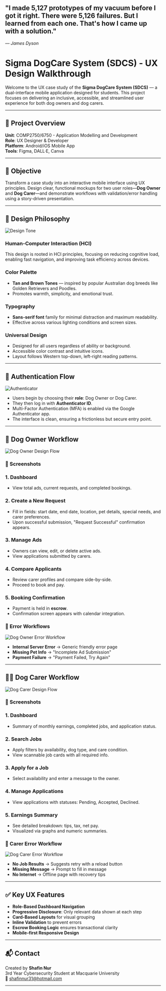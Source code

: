 <h2><strong>"I made 5,127 prototypes of my vacuum before I got it right. There were 5,126 failures. But I learned from each one. That's how I came up with a solution."</strong></h2>
<p><em>— James Dyson</em></p>

# Sigma DogCare System (SDCS) - UX Design Walkthrough

Welcome to the UX case study of the **Sigma DogCare System (SDCS)** — a dual-interface mobile application designed for  students. This project focuses on delivering an inclusive, accessible, and streamlined user experience for both dog owners and dog carers.

---

## 🧠 Project Overview

**Unit**: COMP2750/6750 - Application Modelling and Development  
**Role**: UX Designer & Developer  
**Platform**: Android/iOS Mobile App  
**Tools**: Figma, DALL·E, Canva

---

## 🎯 Objective

Transform a case study into an interactive mobile interface using UX principles. Design clear, functional mockups for two user roles—**Dog Owner** and **Dog Carer**—and demonstrate workflows with validation/error handling using a story-driven presentation.

---

## 🎨 Design Philosophy

![Design Tone](https://github.com/nur-exif/Dog-Care-UI-Design-Project/blob/main/Design%20Tone.png)

### Human-Computer Interaction (HCI)
This design is rooted in HCI principles, focusing on reducing cognitive load, enabling fast navigation, and improving task efficiency across devices.

### Color Palette
- **Tan and Brown Tones** — inspired by popular Australian dog breeds like Golden Retrievers and Poodles.
- Promotes warmth, simplicity, and emotional trust.

### Typography
- **Sans-serif font** family for minimal distraction and maximum readability.
- Effective across various lighting conditions and screen sizes.

### Universal Design
- Designed for all users regardless of ability or background.
- Accessible color contrast and intuitive icons.
- Layout follows Western top-down, left-right reading patterns.

---

## 🔐 Authentication Flow

![Authenticator](https://github.com/nur-exif/Dog-Care-UI-Design-Project/blob/main/Authenticator.png)


- Users begin by choosing their **role**: Dog Owner or Dog Carer.
- They then log in with **Authenticator ID**.
- Multi-Factor Authentication (MFA) is enabled via the Google Authenticator app.
- The interface is clean, ensuring a frictionless but secure entry point.

---

## 🐶 Dog Owner Workflow

![Dog Owner Design Flow](https://github.com/nur-exif/Dog-Care-UI-Design-Project/blob/main/Dog%20Owner%20Design%20Flow.png)

### 📸 Screenshots


### 1. Dashboard
- View total ads, current requests, and completed bookings.

### 2. Create a New Request
- Fill in fields: start date, end date, location, pet details, special needs, and carer preferences.
- Upon successful submission, "Request Successful" confirmation appears.

### 3. Manage Ads
- Owners can view, edit, or delete active ads.
- View applications submitted by carers.

### 4. Compare Applicants
- Review carer profiles and compare side-by-side.
- Proceed to book and pay.

### 5. Booking Confirmation
- Payment is held in **escrow**.
- Confirmation screen appears with calendar integration.

### 🔻 Error Workflows

![Dog Owner Error Workflow](https://github.com/nur-exif/Dog-Care-UI-Design-Project/blob/main/Error%20Workflow%20Dog%20Owner.png)
- **Internal Server Error** → Generic friendly error page
- **Missing Pet Info** → "Incomplete Ad Submission"
- **Payment Failure** → "Payment Failed, Try Again"
---

## 🧑‍⚕️ Dog Carer Workflow

![Dog Carer Design Flow](https://github.com/nur-exif/Dog-Care-UI-Design-Project/blob/main/Dog%20Carere%20Design%20Workflow%20.png)

### 📸 Screenshots


### 1. Dashboard
- Summary of monthly earnings, completed jobs, and application status.

### 2. Search Jobs
- Apply filters by availability, dog type, and care condition.
- View scannable job cards with all required info.

### 3. Apply for a Job
- Select availability and enter a message to the owner.

### 4. Manage Applications
- View applications with statuses: Pending, Accepted, Declined.

### 5. Earnings Summary
- See detailed breakdown: tips, tax, net pay.
- Visualized via graphs and numeric summaries.

### 🔻 Carer Error Workflow

![Dog Carer Error Workflow](https://github.com/nur-exif/Dog-Care-UI-Design-Project/blob/main/dog%20care%20error%20dog%20.png)

- **No Job Results** → Suggests retry with a reload button
- **Missing Message** → Prompt to fill in message
- **No Internet** → Offline page with recovery tips

---

## ✅ Key UX Features

- **Role-Based Dashboard Navigation**
- **Progressive Disclosure**: Only relevant data shown at each step
- **Card-Based Layouts** for visual grouping
- **Inline Validation** to prevent errors
- **Escrow Booking Logic** ensures transactional clarity
- **Mobile-first Responsive Design**
---

## 📬 Contact

Created by **Shafin Nur**  
3rd Year Cybersecurity Student at Macquarie University  
📧 shafinnur31@hotmail.com

---
